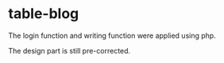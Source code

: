 # table-blog

The login function and writing function were applied using php.


The design part is still pre-corrected.

